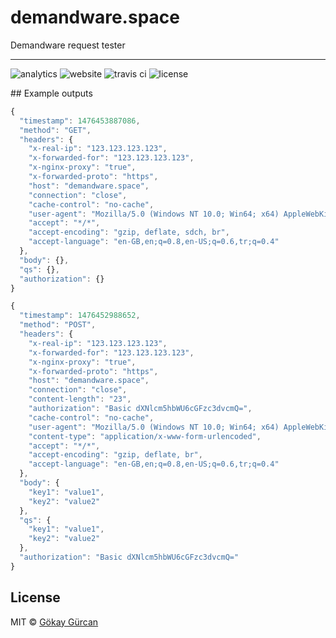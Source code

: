 # demandware.space
Demandware request tester

---

![analytics](https://analytics.gokaygurcan.com/UA-55204660-5/gokaygurcan/demandware.space.svg?style=flat-square)
![website](https://img.shields.io/website/https/demandware.space.svg?style=flat-square)
![travis ci](https://img.shields.io/travis/gokaygurcan/demandware.space.svg?style=flat-square)
![license](https://img.shields.io/github/license/gokaygurcan/demandware.space.svg?style=flat-square)

## Example outputs

```javascript
{
  "timestamp": 1476453887086,
  "method": "GET",
  "headers": {
    "x-real-ip": "123.123.123.123",
    "x-forwarded-for": "123.123.123.123",
    "x-nginx-proxy": "true",
    "x-forwarded-proto": "https",
    "host": "demandware.space",
    "connection": "close",
    "cache-control": "no-cache",
    "user-agent": "Mozilla/5.0 (Windows NT 10.0; Win64; x64) AppleWebKit/537.36 (KHTML, like Gecko) Chrome/53.0.2785.143 Safari/537.36",
    "accept": "*/*",
    "accept-encoding": "gzip, deflate, sdch, br",
    "accept-language": "en-GB,en;q=0.8,en-US;q=0.6,tr;q=0.4"
  },
  "body": {},
  "qs": {},
  "authorization": {}
}
```

```javascript
{
  "timestamp": 1476452988652,
  "method": "POST",
  "headers": {
    "x-real-ip": "123.123.123.123",
    "x-forwarded-for": "123.123.123.123",
    "x-nginx-proxy": "true",
    "x-forwarded-proto": "https",
    "host": "demandware.space",
    "connection": "close",
    "content-length": "23",
    "authorization": "Basic dXNlcm5hbWU6cGFzc3dvcmQ=",
    "cache-control": "no-cache",
    "user-agent": "Mozilla/5.0 (Windows NT 10.0; Win64; x64) AppleWebKit/537.36 (KHTML, like Gecko) Chrome/53.0.2785.143 Safari/537.36",
    "content-type": "application/x-www-form-urlencoded",
    "accept": "*/*",
    "accept-encoding": "gzip, deflate, br",
    "accept-language": "en-GB,en;q=0.8,en-US;q=0.6,tr;q=0.4"
  },
  "body": {
    "key1": "value1",
    "key2": "value2"
  },
  "qs": {
    "key1": "value1",
    "key2": "value2"
  },
  "authorization": "Basic dXNlcm5hbWU6cGFzc3dvcmQ="
}
```

## License

MIT © [Gökay Gürcan](https://www.gokaygurcan.com/)
